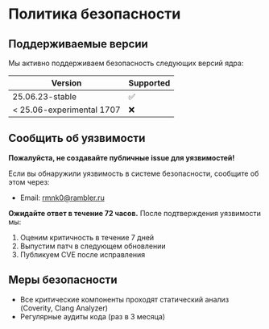 # Политика безопасности

## Поддерживаемые версии

Мы активно поддерживаем безопасность следующих версий ядра:

| Version                   | Supported          |
| ------------------------- | ------------------ |
| 25.06.23-stable           | :white_check_mark: |
| < 25.06-experimental 1707 | :x:                |

## Сообщить об уязвимости

**Пожалуйста, не создавайте публичные issue для уязвимостей!**

Если вы обнаружили уязвимость в системе безопасности, сообщите об этом через:
- Email: rmnk0@rambler.ru

**Ожидайте ответ в течение 72 часов.** После подтверждения уязвимости мы:
1. Оценим критичность в течение 7 дней
2. Выпустим патч в следующем обновлении
3. Публикуем CVE после исправления

## Меры безопасности

- Все критические компоненты проходят статический анализ (Coverity, Clang Analyzer)
- Регулярные аудиты кода (раз в 3 месяца)
